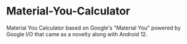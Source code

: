 # Material-You-Calculator
Material You Calculator based on Google's "Material You" powered by Google I/O that came as a novelty along with Android 12.
